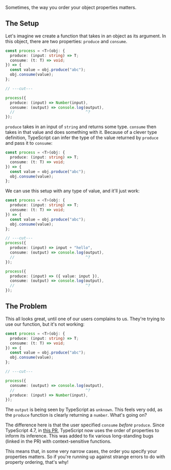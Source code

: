 Sometimes, the way you order your object properties matters.

## The Setup

Let's imagine we create a function that takes in an object as its argument. In this object, there are two properties: `produce` and `consume`.

```ts twoslash
const process = <T>(obj: {
  produce: (input: string) => T;
  consume: (t: T) => void;
}) => {
  const value = obj.produce("abc");
  obj.consume(value);
};

// ---cut---

process({
  produce: (input) => Number(input),
  consume: (output) => console.log(output),
  //                               ^?
});
```

`produce` takes in an input of `string` and returns some type. `consume` then takes in that value and does something with it. Because of a clever type definition, TypeScript can infer the type of the value returned by `produce` and pass it to `consume`:

```ts twoslash
const process = <T>(obj: {
  produce: (input: string) => T;
  consume: (t: T) => void;
}) => {
  const value = obj.produce("abc");
  obj.consume(value);
};
```

We can use this setup with any type of value, and it'll just work:

```ts twoslash
const process = <T>(obj: {
  produce: (input: string) => T;
  consume: (t: T) => void;
}) => {
  const value = obj.produce("abc");
  obj.consume(value);
};

// ---cut---
process({
  produce: (input) => input + "hello",
  consume: (output) => console.log(output),
  //                               ^?
});

process({
  produce: (input) => ({ value: input }),
  consume: (output) => console.log(output),
  //                               ^?
});
```

## The Problem

This all looks great, until one of our users complains to us. They're trying to use our function, but it's not working:

```ts twoslash
const process = <T>(obj: {
  produce: (input: string) => T;
  consume: (t: T) => void;
}) => {
  const value = obj.produce("abc");
  obj.consume(value);
};

// ---cut---

process({
  consume: (output) => console.log(output),
  //                               ^?
  produce: (input) => Number(input),
});
```

The `output` is being seen by TypeScript as `unknown`. This feels very odd, as the `produce` function is clearly returning a `number`. What's going on?

The difference here is that the user specified `consume` _before_ `produce`. Since TypeScript 4.7, in [this PR](https://github.com/microsoft/TypeScript/pull/48538), TypeScript now uses the order of properties to inform its inference. This was added to fix various long-standing bugs (linked in the PR) with context-sensitive functions.

This means that, in some very narrow cases, the order you specify your properties matters. So if you're running up against strange errors to do with property ordering, that's why!
